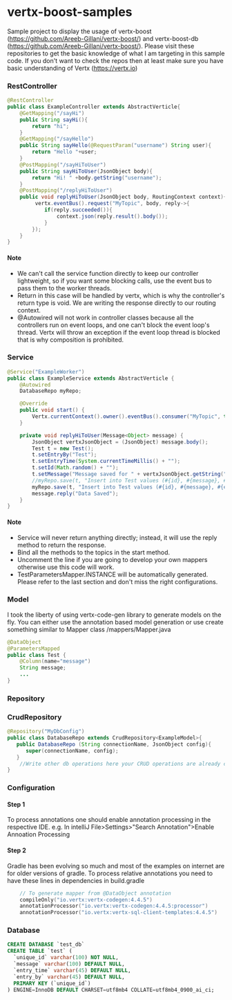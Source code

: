 # vertx-boost-samples
Sample project to display the usage of vertx-boost (https://github.com/Areeb-Gillani/vertx-boost/) and vertx-boost-db (https://github.com/Areeb-Gillani/vertx-boost/). Please visit these repositories to get the basic knowledge of what I am targeting in this sample code. If you don't want to check the repos then at least make sure you have basic understanding of Vertx (https://vertx.io)

### RestController
```java
@RestController
public class ExampleController extends AbstractVerticle{
    @GetMapping("/sayHi")
    public String sayHi(){
        return "hi";
    }
    @GetMapping("/sayHello")
    public String sayHello(@RequestParam("username") String user){
        return "Hello "+user;
    }
    @PostMapping("/sayHiToUser")
    public String sayHiToUser(JsonObject body){
        return "Hi! " +body.getString("username");
    }
    @PostMapping("/replyHiToUser")
    public void replyHiToUser(JsonObject body, RoutingContext context){
         vertx.eventBus().request("MyTopic", body, reply->{
            if(reply.succeeded()){
                context.json(reply.result().body());
            }
        });
    }
}
```
#### Note
- We can't call the service function directly to keep our controller lightweight, so if you want some blocking calls, use the event bus to pass them to the worker threads.
- Return in this case will be handled by vertx, which is why the controller's return type is void. We are writing the response directly to our routing context.
- @Autowired will not work in controller classes because all the controllers run on event loops, and one can't block the event loop's thread. Vertx will throw an exception if the event loop thread is blocked that is why composition is prohibited.
 
### Service
```java
@Service("ExampleWorker")
public class ExampleService extends AbstractVerticle {
    @Autowired
    DatabaseRepo myRepo;

    @Override
    public void start() {
        Vertx.currentContext().owner().eventBus().consumer("MyTopic", this::replyHiToUser);
    }

    private void replyHiToUser(Message<Object> message) {
        JsonObject vertxJsonObject = (JsonObject) message.body();
        Test t = new Test();
        t.setEntryBy("Test");
        t.setEntryTime(System.currentTimeMillis() + "");
        t.setId(Math.random() + "");
        t.setMessage("Message saved for " + vertxJsonObject.getString("username"));
        //myRepo.save(t, "Insert into Test values (#{id}, #{message}, #{entry_by}, #{entry_time})", Mapper.getTestMapper());
        myRepo.save(t, "Insert into Test values (#{id}, #{message}, #{entry_by}, #{entry_time})", TestParametersMapper.INSTANCE);
        message.reply("Data Saved");
    }
}
```
#### Note
- Service will never return anything directly; instead, it will use the reply method to return the response.
- Bind all the methods to the topics in the start method.
- Uncomment the line if you are going to develop your own mappers otherwise use this code will work.
- TestParametersMapper.INSTANCE will be automatically generated. Please refer to the last section and don't miss the right configurations.
### Model
I took the liberty of using vertx-code-gen library to generate models on the fly. You can either use the annotation based model generation or use create something similar to Mapper class /mappers/Mapper.java
```java
@DataObject
@ParametersMapped
public class Test {
    @Column(name="message")
    String message;
    ...
}
```
### Repository
### CrudRepository
```java
@Repository("MyDbConfig")
public class DatabaseRepo extends CrudRepository<ExampleModel>{
   public DatabaseRepo (String connectionName, JsonObject config){
      super(connectionName, config);
   }
    //Write other db operations here your CRUD operations are already covered above 
}
```
### Configuration
#### Step 1
To process annotations one should enable annotation processing in the respective IDE. e.g. In intelliJ File>Settings>"Search Annotation">Enable Annoation Processing
#### Step 2
Gradle has been evolving so much and most of the examples on internet are for older versions of gradle. To process relative annotations you need to have these lines in dependencies in build.gradle
```kotlin
    // To generate mapper from @DataObject annotation
    compileOnly("io.vertx:vertx-codegen:4.4.5")
    annotationProcessor("io.vertx:vertx-codegen:4.4.5:processor")
    annotationProcessor("io.vertx:vertx-sql-client-templates:4.4.5")
```
### Database
```sql
CREATE DATABASE `test_db`
CREATE TABLE `test` (
  `unique_id` varchar(100) NOT NULL,
  `message` varchar(100) DEFAULT NULL,
  `entry_time` varchar(45) DEFAULT NULL,
  `entry_by` varchar(45) DEFAULT NULL,
  PRIMARY KEY (`unique_id`)
) ENGINE=InnoDB DEFAULT CHARSET=utf8mb4 COLLATE=utf8mb4_0900_ai_ci;
```
